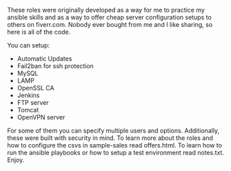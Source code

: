 These roles were originally developed as a way for me to practice my ansible skills and as a way to offer cheap server configuration setups to others on fiverr.com.  Nobody ever bought from me and I like sharing, so here is all of the code.  

You can setup:

 - Automatic Updates
 - Fail2ban for ssh protection
 - MySQL
 - LAMP
 - OpenSSL CA
 - Jenkins
 - FTP server
 - Tomcat
 - OpenVPN server

For some of them you can specify multiple users and options.  Additionally, these were built with security in mind.  To learn more about the roles and how to configure the csvs in sample-sales read offers.html.  To learn how to run the ansible playbooks or how to setup a test environment read notes.txt. Enjoy.
